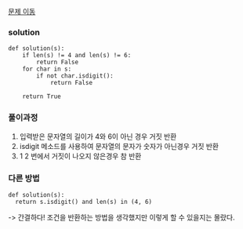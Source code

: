 [문제 이동](https://programmers.co.kr/learn/courses/30/lessons/68644?language=python3)
### solution
```python3
def solution(s):
    if len(s) != 4 and len(s) != 6:
        return False
    for char in s:
        if not char.isdigit():
            return False
            
    return True
```

### 풀이과정 

1. 입력받은 문자열의 길이가 4와 6이 아닌 경우 거짓 반환
2. isdigit 메소드를 사용하여 문자열의 문자가 숫자가 아닌경우 거짓 반환
3. 1 2 번에서 거짓이 나오지 않은경우 참 반환


### 다른 방법
```python3
def solution(s):
  return s.isdigit() and len(s) in (4, 6)
```
 -> 간결하다! 조건을 반환하는 방법을 생각했지만 이렇게 할 수 있을지는 몰랐다. 

